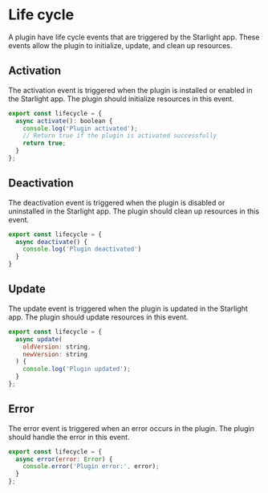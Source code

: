 # Life cycle

A plugin have life cycle events that are triggered by the Starlight app. These events allow the plugin to initialize, update, and clean up resources.

## Activation

The activation event is triggered when the plugin is installed or enabled in the Starlight app. The plugin should initialize resources in this event.

```javascript
export const lifecycle = {
  async activate(): boolean {
    console.log('Plugin activated');
    // Return true if the plugin is activated successfully
    return true;
  }
};
```

## Deactivation

The deactivation event is triggered when the plugin is disabled or uninstalled in the Starlight app. The plugin should clean up resources in this event.

```javascript
export const lifecycle = {
  async deactivate() {
    console.log('Plugin deactivated')
  }
}
```

## Update

The update event is triggered when the plugin is updated in the Starlight app. The plugin should update resources in this event.

```javascript
export const lifecycle = {
  async update(
    oldVersion: string,
    newVersion: string
  ) {
    console.log('Plugin updated');
  }
};
```

## Error

The error event is triggered when an error occurs in the plugin. The plugin should handle the error in this event.

```javascript
export const lifecycle = {
  async error(error: Error) {
    console.error('Plugin error:', error);
  }
};
```
